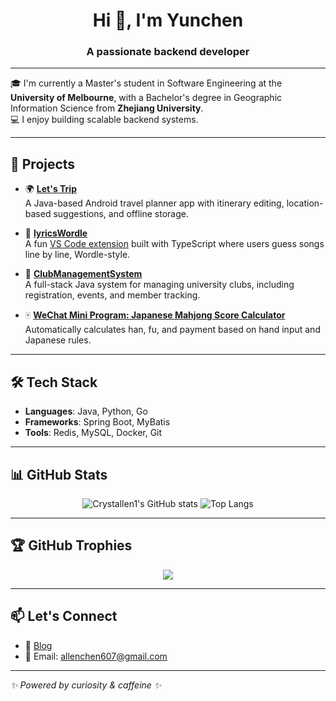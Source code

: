 <h1 align="center">Hi 👋, I'm Yunchen</h1>
<h3 align="center">A passionate backend developer</h3>

---

🎓 I'm currently a Master's student in Software Engineering at the **University of Melbourne**, with a Bachelor's degree in Geographic Information Science from **Zhejiang University**.  
💻 I enjoy building scalable backend systems.

---

## 🚀 Projects

- 🌍 **[Let's Trip](https://github.com/Crystallen1/COMP90018)**  
  A Java-based Android travel planner app with itinerary editing, location-based suggestions, and offline storage.

- 🎵 **[lyricsWordle](https://github.com/Crystallen1/lyricsWordle)**  
  A fun [VS Code extension](https://marketplace.visualstudio.com/) built with TypeScript where users guess songs line by line, Wordle-style.

- 🏫 **[ClubManagementSystem](https://github.com/Crystallen1/ClubManagementSystem)**  
  A full-stack Java system for managing university clubs, including registration, events, and member tracking.

- 🀄 **[WeChat Mini Program: Japanese Mahjong Score Calculator](https://github.com/Crystallen1/MahjongScoreCalculator)**  
  Automatically calculates han, fu, and payment based on hand input and Japanese rules.

---

## 🛠️ Tech Stack

- **Languages**: Java, Python, Go
- **Frameworks**: Spring Boot, MyBatis
- **Tools**: Redis, MySQL, Docker, Git

---

## 📊 GitHub Stats

<p align="center">
  <img src="https://github-readme-stats.vercel.app/api?username=Crystallen1&show_icons=true&theme=default" alt="Crystallen1's GitHub stats" />
  <img src="https://github-readme-stats.vercel.app/api/top-langs/?username=Crystallen1" alt="Top Langs" />
</p>

---

## 🏆 GitHub Trophies

<p align="center">
  <img src="https://github-profile-trophy.vercel.app/?username=Crystallen1&margin-w=10&theme=flat" />
</p>

---

## 📫 Let's Connect

- 📝 [Blog](http://35.76.119.252/)
- 📧 Email: allenchen607@gmail.com

---

_✨ Powered by curiosity & caffeine ✨_
